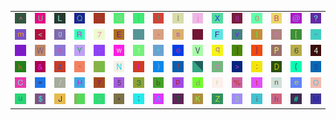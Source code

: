 <table>
<tr>
<td><img src="5E.gif"></td>
<td><img src="55.gif"></td>
<td><img src="4C.gif"></td>
<td><img src="51.gif"></td>
<td><img src="5F.gif"></td>
<td><img src="47.gif"></td>
<td><img src="7C.gif"></td>
<td><img src="21.gif"></td>
<td><img src="6C.gif"></td>
<td><img src="6A.gif"></td>
<td><img src="58.gif"></td>
<td><img src="38.gif"></td>
<td><img src="30.gif"></td>
<td><img src="42.gif"></td>
<td><img src="40.gif"></td>
<td><img src="3F.gif"></td>
</tr>
<tr>
<td><img src="6D.gif"></td>
<td><img src="3C.gif"></td>
<td><img src="67.gif"></td>
<td><img src="52.gif"></td>
<td><img src="37.gif"></td>
<td><img src="45.gif"></td>
<td><img src="27.gif"></td>
<td><img src="2E.gif"></td>
<td><img src="73.gif"></td>
<td><img src="2C.gif"></td>
<td><img src="46.gif"></td>
<td><img src="76.gif"></td>
<td><img src="7B.gif"></td>
<td><img src="63.gif"></td>
<td><img src="5B.gif"></td>
<td><img src="7E.gif"></td>
</tr>
<tr>
<td><img src="53.gif"></td>
<td><img src="57.gif"></td>
<td><img src="61.gif"></td>
<td><img src="59.gif"></td>
<td><img src="2D.gif"></td>
<td><img src="77.gif"></td>
<td><img src="31.gif"></td>
<td><img src="22.gif"></td>
<td><img src="6F.gif"></td>
<td><img src="56.gif"></td>
<td><img src="71.gif"></td>
<td><img src="5D.gif"></td>
<td><img src="7D.gif"></td>
<td><img src="50.gif"></td>
<td><img src="36.gif"></td>
<td><img src="34.gif"></td>
</tr>
<tr>
<td><img src="6B.gif"></td>
<td><img src="26.gif"></td>
<td><img src="7A.gif"></td>
<td><img src="60.gif"></td>
<td><img src="gr3.gif"></td>
<td><img src="4E.gif"></td>
<td><img src="49.gif"></td>
<td><img src="29.gif"></td>
<td><img src="66.gif"></td>
<td><img src="gr2.gif"></td>
<td><img src="78.gif"></td>
<td><img src="3E.gif"></td>
<td><img src="3A.gif"></td>
<td><img src="44.gif"></td>
<td><img src="28.gif"></td>
<td><img src="39.gif"></td>
</tr>
<tr>
<td><img src="43.gif"></td>
<td><img src="3D.gif"></td>
<td><img src="2F.gif"></td>
<td><img src="48.gif"></td>
<td><img src="79.gif"></td>
<td><img src="35.gif"></td>
<td><img src="33.gif"></td>
<td><img src="62.gif"></td>
<td><img src="70.gif"></td>
<td><img src="64.gif"></td>
<td><img src="72.gif"></td>
<td><img src="25.gif"></td>
<td><img src="74.gif"></td>
<td><img src="6E.gif"></td>
<td><img src="65.gif"></td>
<td><img src="4F.gif"></td>
</tr>
<tr>
<td><img src="75.gif"></td>
<td><img src="24.gif"></td>
<td><img src="4A.gif"></td>
<td><img src="gr1.gif"></td>
<td><img src="2B.gif"></td>
<td><img src="2A.gif"></td>
<td><img src="3B.gif"></td>
<td><img src="41.gif"></td>
<td><img src="54.gif"></td>
<td><img src="4B.gif"></td>
<td><img src="5A.gif"></td>
<td><img src="32.gif"></td>
<td><img src="69.gif"></td>
<td><img src="68.gif"></td>
<td><img src="23.gif"></td>
<td><img src="4D.gif"></td>
</tr>
</table>
